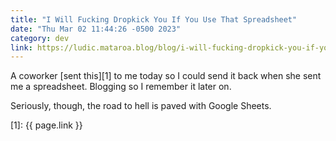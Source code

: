 ```yaml
---
title: "I Will Fucking Dropkick You If You Use That Spreadsheet"
date: "Thu Mar 02 11:44:26 -0500 2023"
category: dev
link: https://ludic.mataroa.blog/blog/i-will-fucking-dropkick-you-if-you-use-that-spreadsheet/
---
```


A coworker [sent this][1] to me today so I could send it back when she sent me
a spreadsheet. Blogging so I remember it later on.

Seriously, though, the road to hell is paved with Google Sheets.

[1]: {{ page.link }}
